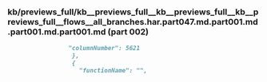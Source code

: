 ### kb/previews_full/kb__previews_full__kb__previews_full__kb__previews_full__flows__all_branches.har.part047.md.part001.md.part001.md.part001.md (part 002)

```md
                 "columnNumber": 5621
                  },
                  {
                    "functionName": "",
               
```

```
